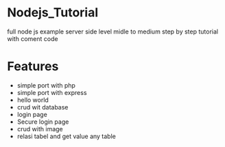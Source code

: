 # Nodejs_Tutorial
full node js example server side level midle to medium
step by step tutorial with coment code

# Features
- simple port with php
- simple port with express
- hello world
- crud wit database
- login page
- Secure login page
- crud with image
- relasi tabel and get value any table
